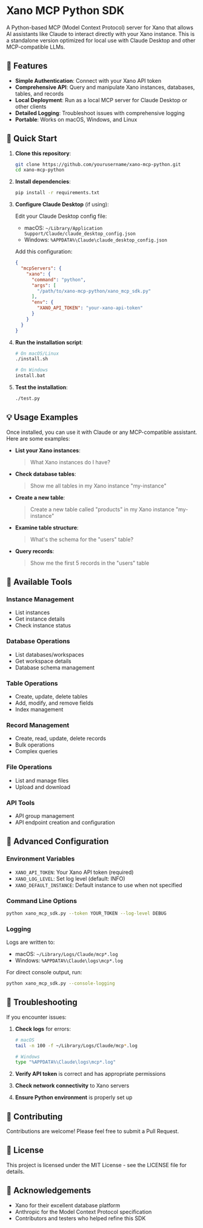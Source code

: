# Xano MCP Python SDK

A Python-based MCP (Model Context Protocol) server for Xano that allows AI assistants like Claude to interact directly with your Xano instance. This is a standalone version optimized for local use with Claude Desktop and other MCP-compatible LLMs.

## 🌟 Features

- **Simple Authentication**: Connect with your Xano API token
- **Comprehensive API**: Query and manipulate Xano instances, databases, tables, and records
- **Local Deployment**: Run as a local MCP server for Claude Desktop or other clients
- **Detailed Logging**: Troubleshoot issues with comprehensive logging
- **Portable**: Works on macOS, Windows, and Linux

## 🚀 Quick Start

1. **Clone this repository**:
   ```bash
   git clone https://github.com/yourusername/xano-mcp-python.git
   cd xano-mcp-python
   ```

2. **Install dependencies**:
   ```bash
   pip install -r requirements.txt
   ```

3. **Configure Claude Desktop** (if using):
   
   Edit your Claude Desktop config file:
   - macOS: `~/Library/Application Support/Claude/claude_desktop_config.json`
   - Windows: `%APPDATA%\Claude\claude_desktop_config.json`

   Add this configuration:
   ```json
   {
     "mcpServers": {
       "xano": {
         "command": "python",
         "args": [
           "/path/to/xano-mcp-python/xano_mcp_sdk.py"
         ],
         "env": {
           "XANO_API_TOKEN": "your-xano-api-token"
         }
       }
     }
   }
   ```

4. **Run the installation script**:
   ```bash
   # On macOS/Linux
   ./install.sh
   
   # On Windows
   install.bat
   ```

5. **Test the installation**:
   ```bash
   ./test.py
   ```

## 💡 Usage Examples

Once installed, you can use it with Claude or any MCP-compatible assistant. Here are some examples:

- **List your Xano instances**:
  > What Xano instances do I have?

- **Check database tables**:
  > Show me all tables in my Xano instance "my-instance"

- **Create a new table**:
  > Create a new table called "products" in my Xano instance "my-instance"

- **Examine table structure**:
  > What's the schema for the "users" table?

- **Query records**:
  > Show me the first 5 records in the "users" table

## 🧰 Available Tools

### Instance Management
- List instances
- Get instance details
- Check instance status

### Database Operations
- List databases/workspaces
- Get workspace details
- Database schema management

### Table Operations
- Create, update, delete tables
- Add, modify, and remove fields
- Index management

### Record Management
- Create, read, update, delete records
- Bulk operations
- Complex queries

### File Operations
- List and manage files
- Upload and download

### API Tools
- API group management
- API endpoint creation and configuration

## 🔧 Advanced Configuration

### Environment Variables

- `XANO_API_TOKEN`: Your Xano API token (required)
- `XANO_LOG_LEVEL`: Set log level (default: INFO)
- `XANO_DEFAULT_INSTANCE`: Default instance to use when not specified

### Command Line Options

```bash
python xano_mcp_sdk.py --token YOUR_TOKEN --log-level DEBUG
```

### Logging

Logs are written to:
- macOS: `~/Library/Logs/Claude/mcp*.log`
- Windows: `%APPDATA%\Claude\logs\mcp*.log`

For direct console output, run:
```bash
python xano_mcp_sdk.py --console-logging
```

## 🚨 Troubleshooting

If you encounter issues:

1. **Check logs** for errors:
   ```bash
   # macOS
   tail -n 100 -f ~/Library/Logs/Claude/mcp*.log
   
   # Windows
   type "%APPDATA%\Claude\logs\mcp*.log"
   ```

2. **Verify API token** is correct and has appropriate permissions

3. **Check network connectivity** to Xano servers

4. **Ensure Python environment** is properly set up

## 🤝 Contributing

Contributions are welcome! Please feel free to submit a Pull Request.

## 📄 License

This project is licensed under the MIT License - see the LICENSE file for details.

## 🙏 Acknowledgements

- Xano for their excellent database platform
- Anthropic for the Model Context Protocol specification
- Contributors and testers who helped refine this SDK